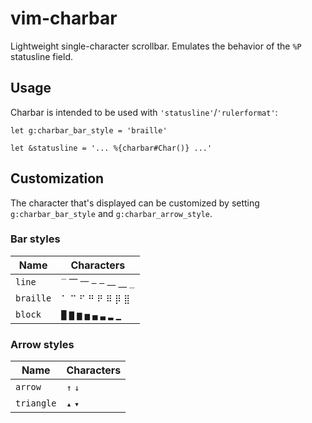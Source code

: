 # vim-charbar

Lightweight single-character scrollbar. Emulates the behavior of the `%P`
statusline field.

## Usage

Charbar is intended to be used with `'statusline'`/`'rulerformat'`:

```
let g:charbar_bar_style = 'braille'

let &statusline = '... %{charbar#Char()} ...'
```

## Customization

The character that's displayed can be customized by setting
`g:charbar_bar_style` and `g:charbar_arrow_style`.

### Bar styles

| Name | Characters |
| --- | --- |
| `line` | `‾` `⎺` `⎻` `―` `—` `⎼` `⎽` `_` |
| `braille` | `⠁` `⠉` `⠋` `⠛` `⠟` `⠿` `⡿` `⣿` |
| `block` | `█` `▇` `▆` `▅` `▄` `▃` `▂` `▁` |

### Arrow styles

| Name | Characters |
| --- | --- |
| `arrow` | `↑` `↓` |
| `triangle` | `▴` `▾` |

